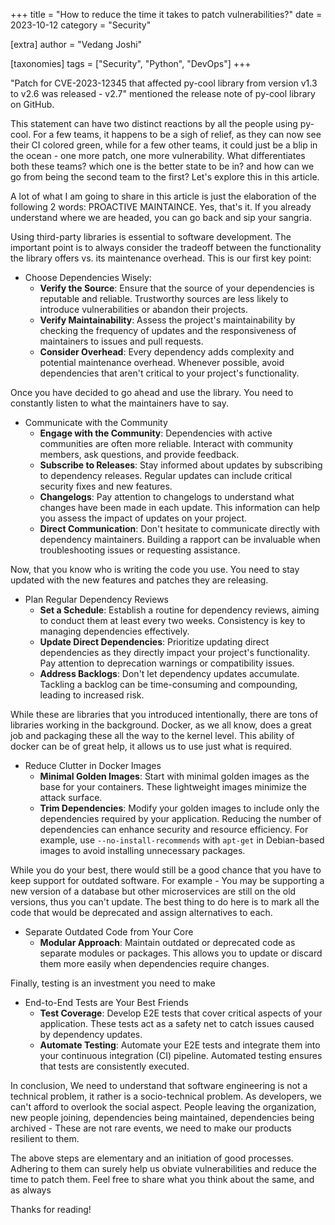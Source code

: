 +++
title = "How to reduce the time it takes to patch vulnerabilities?"
date = 2023-10-12
category = "Security"

[extra]
author = "Vedang Joshi"

[taxonomies]
tags = ["Security", "Python", "DevOps"]
+++

"Patch for CVE-2023-12345 that affected py-cool library from version v1.3 to v2.6 was released - v2.7" mentioned the release note of py-cool library on GitHub.

This statement can have two distinct reactions by all the people using py-cool. For a few teams, it happens to be a sigh of relief, as they can now see their CI colored green, while for a few other teams, it could just be a blip in the ocean - one more patch, one more vulnerability. What differentiates both these teams? which one is the better state to be in? and how can we go from being the second team to the first? Let's explore this in this article.

A lot of what I am going to share in this article is just the elaboration of the following 2 words: 
PROACTIVE MAINTAINCE. Yes, that's it. If you already understand where we are headed, you can go back and sip your sangria.

Using third-party libraries is essential to software development. The important point is to always consider the tradeoff between the functionality the library offers vs. its maintenance overhead. This is our first key point:

- Choose Dependencies Wisely: 
	- **Verify the Source**: Ensure that the source of your dependencies is reputable and reliable. Trustworthy sources are less likely to introduce vulnerabilities or abandon their projects.
	- **Verify Maintainability**: Assess the project's maintainability by checking the frequency of updates and the responsiveness of maintainers to issues and pull requests.
	- **Consider Overhead**: Every dependency adds complexity and potential maintenance overhead. Whenever possible, avoid dependencies that aren't critical to your project's functionality.

Once you have decided to go ahead and use the library. You need to constantly listen to what the maintainers have to say.

- Communicate with the Community
	- **Engage with the Community**: Dependencies with active communities are often more reliable. Interact with community members, ask questions, and provide feedback.
	- **Subscribe to Releases**: Stay informed about updates by subscribing to dependency releases. Regular updates can include critical security fixes and new features.
	- **Changelogs**: Pay attention to changelogs to understand what changes have been made in each update. This information can help you assess the impact of updates on your project.
	- **Direct Communication**: Don't hesitate to communicate directly with dependency maintainers. Building a rapport can be invaluable when troubleshooting issues or requesting assistance.

Now, that you know who is writing the code you use. You need to stay updated with the new features and patches they are releasing.

- Plan Regular Dependency Reviews
	- **Set a Schedule**: Establish a routine for dependency reviews, aiming to conduct them at least every two weeks. Consistency is key to managing dependencies effectively.
	- **Update Direct Dependencies**: Prioritize updating direct dependencies as they directly impact your project's functionality. Pay attention to deprecation warnings or compatibility issues.
	- **Address Backlogs**: Don't let dependency updates accumulate. Tackling a backlog can be time-consuming and compounding, leading to increased risk.

While these are libraries that you introduced intentionally, there are tons of libraries working in the background. Docker, as we all know, does a great job and packaging these all the way to the kernel level. This ability of docker can be of great help, it allows us to use just what is required.

- Reduce Clutter in Docker Images
	- **Minimal Golden Images**: Start with minimal golden images as the base for your containers. These lightweight images minimize the attack surface.
	- **Trim Dependencies**: Modify your golden images to include only the dependencies required by your application. Reducing the number of dependencies can enhance security and resource efficiency. For example, use `--no-install-recommends` with `apt-get` in Debian-based images to avoid installing unnecessary packages.

While you do your best, there would still be a good chance that you have to keep support for outdated software. For example - You may be supporting a new version of a database but other microservices are still on the old versions, thus you can't update. The best thing to do here is to mark all the code that would be deprecated and assign alternatives to each. 

- Separate Outdated Code from Your Core
	- **Modular Approach**: Maintain outdated or deprecated code as separate modules or packages. This allows you to update or discard them more easily when dependencies require changes.

Finally, testing is an investment you need to make

- End-to-End Tests are Your Best Friends
	- **Test Coverage**: Develop E2E tests that cover critical aspects of your application. These tests act as a safety net to catch issues caused by dependency updates.
	- **Automate Testing**: Automate your E2E tests and integrate them into your continuous integration (CI) pipeline. Automated testing ensures that tests are consistently executed.


In conclusion, We need to understand that software engineering is not a technical problem, it rather is a socio-technical problem. As developers, we can't afford to overlook the social aspect. People leaving the organization, new people joining, dependencies being maintained, dependencies being archived - These are not rare events, we need to make our products resilient to them.

The above steps are elementary and an initiation of good processes. Adhering to them can surely help us obviate vulnerabilities and reduce the time to patch them. Feel free to share what you think about the same, and as always 

Thanks for reading!